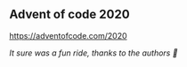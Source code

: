 ## Advent of code 2020

https://adventofcode.com/2020

_It sure was a fun ride, thanks to the authors 🎉_


